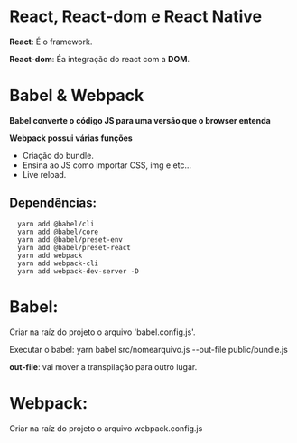 # React, React-dom e React Native

**React**: É o framework.

**React-dom**: Éa integração do react com a **DOM**.


# Babel & Webpack

**Babel converte o código JS para uma versão que o browser entenda** 

**Webpack possui várias funções**
  * Criação do bundle. 
  * Ensina ao JS como importar CSS, img e etc...
  * Live reload.

## Dependências:

```
  yarn add @babel/cli
  yarn add @babel/core
  yarn add @babel/preset-env
  yarn add @babel/preset-react
  yarn add webpack
  yarn add webpack-cli
  yarn add webpack-dev-server -D

```

# Babel:
  Criar na raíz do projeto o arquivo 'babel.config.js'. 

  Executar o babel: yarn babel src/nomearquivo.js --out-file public/bundle.js

  **out-file**: vai mover a transpilação para outro lugar.

# Webpack:
  Criar na raíz do projeto o arquivo webpack.config.js
  